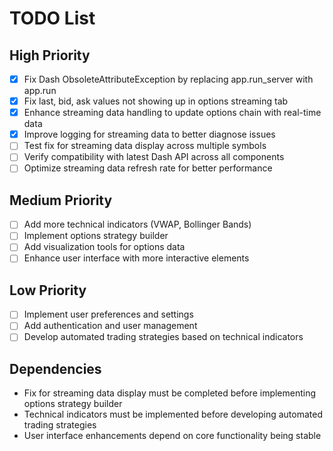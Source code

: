 # TODO List

## High Priority
- [x] Fix Dash ObsoleteAttributeException by replacing app.run_server with app.run
- [x] Fix last, bid, ask values not showing up in options streaming tab
- [x] Enhance streaming data handling to update options chain with real-time data
- [x] Improve logging for streaming data to better diagnose issues
- [ ] Test fix for streaming data display across multiple symbols
- [ ] Verify compatibility with latest Dash API across all components
- [ ] Optimize streaming data refresh rate for better performance

## Medium Priority
- [ ] Add more technical indicators (VWAP, Bollinger Bands)
- [ ] Implement options strategy builder
- [ ] Add visualization tools for options data
- [ ] Enhance user interface with more interactive elements

## Low Priority
- [ ] Implement user preferences and settings
- [ ] Add authentication and user management
- [ ] Develop automated trading strategies based on technical indicators

## Dependencies
- Fix for streaming data display must be completed before implementing options strategy builder
- Technical indicators must be implemented before developing automated trading strategies
- User interface enhancements depend on core functionality being stable
